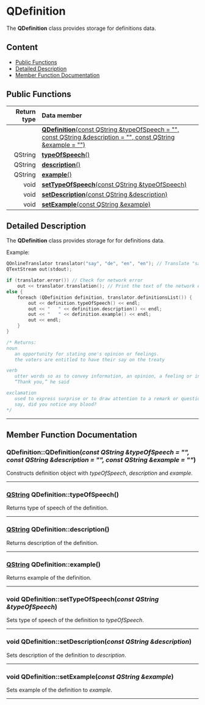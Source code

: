# QDefinition

The **QDefinition** class provides storage for definitions data.

## Content

* [Public Functions](#public-functions)
* [Detailed Description](#detailed-description)
* [Member Function Documentation](#member-function-documentation)

## Public Functions

| Return type                         | Data member                                                                                                                                        |
|------------------------------------:|:---------------------------------------------------------------------------------------------------------------------------------------------------|
|                                     | [**QDefinition**(const QString &typeOfSpeech = "", const QString &description = "", const QString &example = "")](#c1)                             |
| QString                             | [**typeOfSpeech**()](#type-of-speech)                                                                                                              |
| QString                             | [**description**()](#description)                                                                                                                  |
| QString                             | [**example**()](#example)                                                                                                                          |
| void                                | [**setTypeOfSpeech**(const QString &typeOfSpeech)](#set-type-of-speech)                                                                            |
| void                                | [**setDescription**(const QString &description)](#set-description)                                                                                 |
| void                                | [**setExample**(const QString &example)](#set-example)                                                                                             |

## Detailed Description

The **QDefinition** class provides storage for for definitions data.

Example:

```cpp
QOnlineTranslator translator("say", "de", "en", "en"); // Translate "say" into German form English with English names of speech types
QTextStream out(stdout);

if (translator.error()) // Check for network error
    out << translator.translation(); // Print the text of the network error
else {
    foreach (QDefinition definition, translator.definitionsList()) {
        out << definition.typeOfSpeech() << endl;
        out << "   " << definition.description() << endl;
        out << "   " << definition.example() << endl;
        out << endl;
    }
}

/* Returns:
noun
   an opportunity for stating one's opinion or feelings.
   the voters are entitled to have their say on the treaty

verb
   utter words so as to convey information, an opinion, a feeling or intention, or an instruction.
   “Thank you,” he said

exclamation
   used to express surprise or to draw attention to a remark or question.
   say, did you notice any blood?
*/
```
---

## Member Function Documentation

### <a id='c1'/> QDefinition::QDefinition(*const QString &typeOfSpeech = "", const QString &description = "", const QString &example = ""*)
Constructs definition object with *typeOfSpeech*, *description* and *example*.
___

### <a id='type-of-speech'/> [QString](http://doc.qt.io/qt-5/qstring.html "Qt Documentation") QDefinition::typeOfSpeech()
Returns type of speech of the definition.
___

### <a id='description'/> [QString](http://doc.qt.io/qt-5/qstring.html "Qt Documentation") QDefinition::description()
Returns description of the definition.
___

### <a id='example'/> [QString](http://doc.qt.io/qt-5/qstring.html "Qt Documentation") QDefinition::example()
Returns example of the definition.
___

### <a id='set-type-of-speech'/> void QDefinition::setTypeOfSpeech(*const QString &typeOfSpeech*)
Sets type of speech of the definition to *typeOfSpeech*.
___

### <a id='set-description'/> void QDefinition::setDescription(*const QString &description*)
Sets description of the definition to *description*.
___

### <a id='set-example'/> void QDefinition::setExample(*const QString &example*)
Sets example of the definition to *example*.
___
